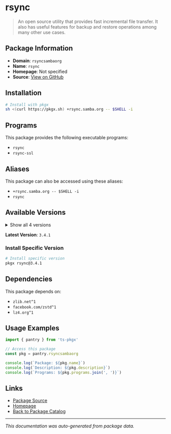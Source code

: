 # rsync

> An open source utility that provides fast incremental file transfer. It also has useful features for backup and restore operations among many other use cases.

## Package Information

- **Domain**: `rsyncsambaorg`
- **Name**: `rsync`
- **Homepage**: Not specified
- **Source**: [View on GitHub](https://github.com/pkgxdev/pantry/tree/main/projects/rsync.samba.org/package.yml)

## Installation

```bash
# Install with pkgx
sh <(curl https://pkgx.sh) +rsync.samba.org -- $SHELL -i
```

## Programs

This package provides the following executable programs:

- `rsync`
- `rsync-ssl`

## Aliases

This package can also be accessed using these aliases:

- `+rsync.samba.org -- $SHELL -i`
- `rsync`

## Available Versions

<details>
<summary>Show all 4 versions</summary>

- `3.4.1`, `3.4.0`, `3.3.0`, `3.2.7`

</details>

**Latest Version**: `3.4.1`

### Install Specific Version

```bash
# Install specific version
pkgx rsync@3.4.1
```

## Dependencies

This package depends on:

- `zlib.net^1`
- `facebook.com/zstd^1`
- `lz4.org^1`

## Usage Examples

```typescript
import { pantry } from 'ts-pkgx'

// Access this package
const pkg = pantry.rsyncsambaorg

console.log(`Package: ${pkg.name}`)
console.log(`Description: ${pkg.description}`)
console.log(`Programs: ${pkg.programs.join(', ')}`)
```

## Links

- [Package Source](https://github.com/pkgxdev/pantry/tree/main/projects/rsync.samba.org/package.yml)
- [Homepage](#)
- [Back to Package Catalog](../package-catalog.md)

---

*This documentation was auto-generated from package data.*

